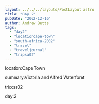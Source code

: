 ```yaml
---
layout: ../../../layouts/PostLayout.astro
title: "Day 2"
pubDate: "2002-12-16"
author: Andrew Betts
tags: 
  - "day2"
  - "locationcape-town"
  - "south-africa-2002"
  - "travel"
  - "traveljournal"
  - "tripsa02"
---
```


location:Cape Town

summary:Victoria and Alfred Waterfornt

trip:sa02

day:2
